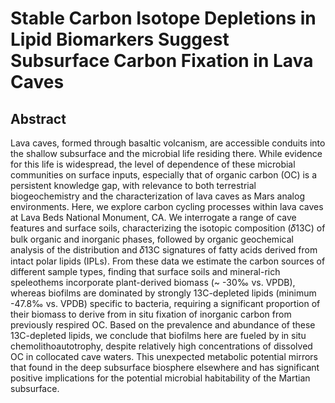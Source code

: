 # Stable Carbon Isotope Depletions in Lipid Biomarkers Suggest Subsurface Carbon Fixation in Lava Caves

## Abstract 
Lava caves, formed through basaltic volcanism, are accessible conduits into the shallow subsurface and the microbial life residing there. While evidence for this life is widespread, the level of dependence of these microbial communities on surface inputs, especially that of organic carbon (OC) is a persistent knowledge gap, with relevance to both terrestrial biogeochemistry and the characterization of lava caves as Mars analog environments. Here, we explore carbon cycling processes within lava caves at Lava Beds National Monument, CA. We interrogate a range of cave features and surface soils, characterizing the isotopic composition (𝛿13C) of bulk organic and inorganic phases, followed by organic geochemical analysis of the distribution and 𝛿13C signatures of fatty acids derived from intact polar lipids (IPLs). From these data we estimate the carbon sources of different sample types, finding that surface soils and mineral-rich speleothems incorporate plant-derived biomass (~ -30‰ vs. VPDB), whereas biofilms are dominated by strongly 13C-depleted lipids (minimum -47.8‰ vs. VPDB) specific to bacteria, requiring a significant proportion of their biomass to derive from in situ fixation of inorganic carbon from previously respired OC. Based on the prevalence and abundance of these 13C-depleted lipids, we conclude that biofilms here are fueled by in situ chemolithoautotrophy, despite relatively high concentrations of dissolved OC in collocated cave waters. This unexpected metabolic potential mirrors that found in the deep subsurface biosphere elsewhere and has significant positive implications for the potential microbial habitability of the Martian subsurface.